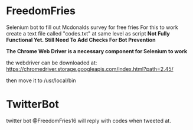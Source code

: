 # FreedomFries
Selenium bot to fill out Mcdonalds survey for free fries
For this to work create a text file called "codes.txt" at same level as script
**Not Fully Functional Yet. Still Need To Add Checks For Bot Prevention**

**The Chrome Web Driver is a necessary component for Selenium to work**

the webdriver can be downloaded at: https://chromedriver.storage.googleapis.com/index.html?path=2.45/

then move it to /usr/local/bin

# TwitterBot
twitter bot @FreedomFries16 will reply with codes when tweeted at.
